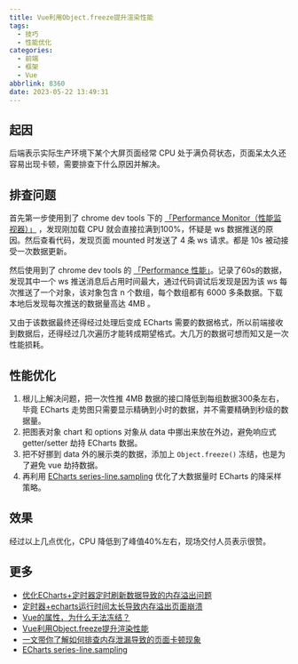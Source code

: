 ```yaml
---
title: Vue利用Object.freeze提升渲染性能
tags:
  - 技巧
  - 性能优化
categories:
  - 前端
  - 框架
  - Vue
abbrlink: 8360
date: 2023-05-22 13:49:31
---
```


## 起因

后端表示实际生产环境下某个大屏页面经常 CPU 处于满负荷状态，页面呆太久还容易出现卡顿，需要排查下什么原因并解决。

<!-- more -->

## 排查问题

首先第一步使用到了 chrome dev tools 下的 [「Performance Monitor（性能监视器）」](https://hospodarets.com/chrome-devtools-performance-monitor) ，发现刚加载 CPU 就会直接拉满到100%，怀疑是 ws 数据推送的原因。然后查看代码，发现页面 mounted 时发送了 4 条 ws 请求。都是 10s 被动接受一次数据更新。

然后使用到了 chrome dev tools 的 [「Performance 性能」](https://developer.chrome.com/docs/devtools/performance/)。记录了60s的数据，发现其中一个 ws 推送消息后占用时间最大，通过代码调试后发现是因为该 ws 每次推送了一个对象，该对象包含 n 个数组，每个数组都有 6000 多条数据。下载本地后发现每次推送的数据量高达 4MB 。

又由于该数据最终还得经过处理后变成 ECharts 需要的数据格式，所以前端接收到数据后，还得经过几次遍历才能转成期望格式。大几万的数据可想而知又是一次性能损耗。

## 性能优化

1. 根儿上解决问题，把一次性推 4MB 数据的接口降低到每组数据300条左右，毕竟 ECharts 走势图只需要显示精确到小时的数据，并不需要精确到秒级的数据量。
2. 把图表对象 chart 和 options 对象从 data 中挪出来放在外边，避免响应式 getter/setter 劫持 ECharts 数据。
3. 把不好挪到 data 外的展示类的数据，添加上 `Object.freeze()` 冻结，也是为了避免 vue 劫持数据。
4. 再利用 [ECharts series-line.sampling](https://echarts.apache.org/zh/option.html#series-line.sampling) 优化了大数据量时 ECharts 的降采样策略。

## 效果

经过以上几点优化，CPU 降低到了峰值40%左右，现场交付人员表示很赞。

## 更多

- [优化ECharts+定时器定时刷新数据导致的内存溢出问题](https://evestorm.github.io/posts/55651)
- [定时器+echarts运行时间太长导致内存溢出页面崩溃](https://evestorm.github.io/posts/9959)
- [Vue的属性，为什么无法冻结？](https://blog.csdn.net/bbblllsss/article/details/125932276)
- [Vue利用Object.freeze提升渲染性能](https://www.cnblogs.com/goloving/p/13969685.html)
- [一文带你了解如何排查内存泄漏导致的页面卡顿现象](https://juejin.cn/post/6947841638118998029)
- [ECharts series-line.sampling](https://echarts.apache.org/zh/option.html#series-line.sampling)
